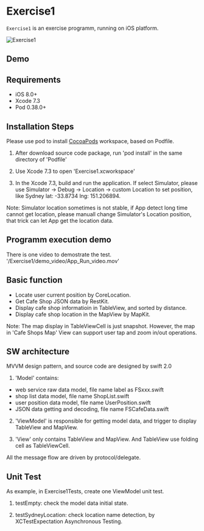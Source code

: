# Exercise1 

`Exercise1` is an exercise programm, running on iOS platform.

![Exercise1](https://github.com/roger-zhang-eng/Exercise1/blob/master/demo_video/app.gif)
## Demo	

## Requirements
- iOS 8.0+
- Xcode 7.3
- Pod 0.38.0+

## Installation Steps
Please use pod to install [CocoaPods](https://cocoapods.org) workspace, based on Podfile.

1) After download source code package, run 'pod install' in the same directory of 'Podfile'

2) Use Xcode 7.3 to open 'Exercise1.xcworkspace'

3) In the Xcode 7.3, build and run the application. If select Simulator, please use Simulator -> Debug -> Location -> custom Location to set position, like Sydney lat: -33.8734 lng: 151.206894.

Note: Simulator location sometimes is not stable, if App detect long time cannot get location, please manuall change Simulator's Location position, that trick can let App get the location data. 
 
## Programm execution demo
There is one video to demostrate the test. '/Exercise1/demo_video/App_Run_video.mov'

## Basic function
- Locate user current position by CoreLocation.
- Get Cafe Shop JSON data by RestKit.
- Display cafe shop informatioin in TableView, and sorted by distance.
- Display cafe shop location in the MapView by MapKit.

Note: The map display in TableViewCell is just snapshot. However, the map in 'Cafe Shops Map' View can support user tap and zoom in/out operations.

## SW architecture
MVVM design pattern, and source code are designed by swift 2.0

1) 'Model' contains:
- web service raw data model, file name label as FSxxx.swift
- shop list data model, file name ShopList.swift
- user position data model, file name UserPosition.swift
- JSON data getting and decoding, file name FSCafeData.swift 


2) 'ViewModel' is responsible for getting model data, and trigger to display TableView and MapView.

3) 'View' only contains TableView and MapView. And TableView use folding cell as TableViewCell.

All the message flow are driven by protocol/delegate.

## Unit Test
As example, in Exercise1Tests, create one ViewModel unit test.

1) testEmpty: check the model data initial state.

2) testSydneyLocation: check location name detection, by XCTestExpectation Asynchronous Testing.